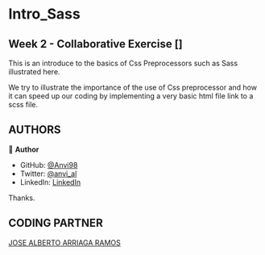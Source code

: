 # Intro_Sass


## Week 2 - Collaborative Exercise []

This is an introduce to the basics of Css Preprocessors such as Sass illustrated here.

We try to illustrate the importance of the use of Css preprocessor and how it can speed up our coding by implementing a very basic html file link to a scss file.

## AUTHORS

👤 **Author**

- GitHub: [@Anvi98](https://github.com/Anvi98)
- Twitter: [@anvi_al](https://twitter.com/anvi_al)
- LinkedIn: [LinkedIn](https://www.linkedin.com/in/anvi-alex-eponon/)

<span style="green">Thanks.</span>

## CODING PARTNER
[JOSE ALBERTO ARRIAGA RAMOS](https://github.com/jaarkira)